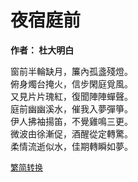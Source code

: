 # 夜宿庭前

**作者： 杜大明白**

窗前半輪缺月，簾內孤盞殘燈。    
俯身燭台掩火，信步閑庭覓風。    
又見片片瑰紅，復聞陣陣蟬聲。    
庭前幽幽溪水，催我入夢彈箏。    
伊人拂袖揚笛，不覺雞鳴三更。    
微波由徐漸促，酒醒從定轉驚。    
柔情流逝似水，佳期轉瞬如夢。    

<font size="2" color="blue">[繁简转换](https://github.com/graycat0918/my-poem/blob/master/poetry/chinese_simplified/ye_su_ting_qian.md)</font>

